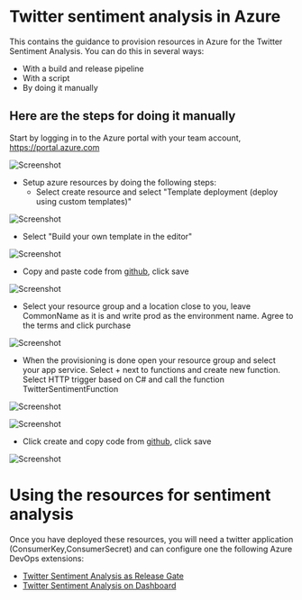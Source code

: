 # Twitter sentiment analysis in Azure
This contains the guidance to provision resources in Azure for the Twitter Sentiment Analysis.
You can do this in several ways:
* With a build and release pipeline
* With a script
* By doing it manually

## Here are the steps for doing it manually
Start by logging in to the Azure portal with your team account, https://portal.azure.com 

![Screenshot](https://github.com/solidify/twittersentimentanalysisinazure/blob/master/documents/AzurePortal.png)


* Setup azure resources by doing the following steps:
  * Select create resource and select "Template deployment (deploy using custom templates)"
  
![Screenshot](https://github.com/solidify/twittersentimentanalysisinazure/blob/master/documents/TemplateDeployment.png)  
  
  * Select "Build your own template in the editor"


![Screenshot](https://github.com/solidify/twittersentimentanalysisinazure/blob/master/documents/BuildYourOwn.png)    
  
  * Copy and paste code from [github](https://github.com/solidify/twittersentimentanalysisinazure/blob/master/Azure/twsentiment-azresources.json), click save


 ![Screenshot](https://github.com/solidify/twittersentimentanalysisinazure/blob/master/documents/SaveTemplate.png)    
    
  * Select your resource group and a location close to you, leave CommonName as it is and write prod as the environment name. Agree to the terms and click purchase


  ![Screenshot](https://github.com/solidify/twittersentimentanalysisinazure/blob/master/documents/Purchase.png)    
  
  * When the provisioning is done open your resource group and select your app service. Select + next to functions and create new function. Select HTTP trigger based on C# and call the function TwitterSentimentFunction
 
  ![Screenshot](https://github.com/solidify/twittersentimentanalysisinazure/blob/master/documents/Createfunction.png)  
  
  ![Screenshot](https://github.com/solidify/twittersentimentanalysisinazure/blob/master/documents/Createfunction2.png)  
  
  * Click create and copy code from [github](https://github.com/solidify/twittersentimentanalysisinazure/blob/master/Azure/TwitterSentimentFunction/AzureFunction.v1.csx), click save
  
  ![Screenshot](https://github.com/solidify/twittersentimentanalysisinazure/blob/master/documents/Createfunction3.png)  

# Using the resources for sentiment analysis
Once you have deployed these resources, you will need a twitter application (ConsumerKey,ConsumerSecret) and can configure one the following Azure DevOps extensions:
* [Twitter Sentiment Analysis as Release Gate](https://marketplace.visualstudio.com/items?itemName=ms-devlabs.vss-services-twittersentimentanalysis)
* [Twitter Sentiment Analysis on Dashboard](https://marketplace.visualstudio.com/items?itemName=solidify-labs.twitter-sentiment-dashboard-widgets)